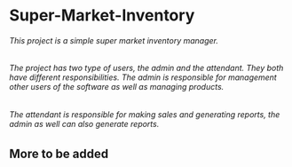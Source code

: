 # Super-Market-Inventory
###### This project is a simple super market inventory manager.
###### The project has two type of users, the admin and the attendant. They both have different responsibilities. The admin is responsible for management other users of the software as well as managing products.
###### The attendant is responsible for making sales and generating reports, the admin as well can also generate reports.



## More to be added
